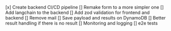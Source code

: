 [x] Create backend CI/CD pipeline
[] Remake form to a more simpler one
[] Add langchain to the backend
[] Add zod validation for frontend and backend
[] Remove mail
[] Save payload and results on DynamoDB
[] Better result handling if there is no result
[] Monitoring and logging
[] e2e tests
